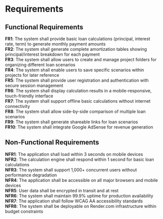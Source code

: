 # Requirements

## Functional Requirements

**FR1**: The system shall provide basic loan calculations (principal, interest rate, term) to generate monthly payment amounts  
**FR2**: The system shall generate complete amortization tables showing principal/interest breakdown for each payment  
**FR3**: The system shall allow users to create and manage project folders for organizing different loan scenarios  
**FR4**: The system shall enable users to save specific scenarios within projects for later reference  
**FR5**: The system shall provide user registration and authentication with secure session management  
**FR6**: The system shall display calculation results in a mobile-responsive, touch-friendly interface  
**FR7**: The system shall support offline basic calculations without internet connectivity  
**FR8**: The system shall allow side-by-side comparison of multiple loan scenarios  
**FR9**: The system shall generate shareable links for loan scenarios  
**FR10**: The system shall integrate Google AdSense for revenue generation

## Non-Functional Requirements

**NFR1**: The application shall load within 3 seconds on mobile devices  
**NFR2**: The calculation engine shall respond within 1 second for basic loan calculations  
**NFR3**: The system shall support 1,000+ concurrent users without performance degradation  
**NFR4**: The application shall be accessible on all major browsers and mobile devices  
**NFR5**: User data shall be encrypted in transit and at rest  
**NFR6**: The system shall maintain 99.9% uptime for production availability  
**NFR7**: The application shall follow WCAG AA accessibility standards  
**NFR8**: The system shall be deployable on Render.com infrastructure within budget constraints 